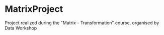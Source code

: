 # MatrixProject
Project realized during the "Matrix - Transformation" course, organised by Data Workshop
